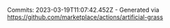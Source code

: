 Commits: 2023-03-19T11:07:42.452Z - Generated via https://github.com/marketplace/actions/artificial-grass
<br>
